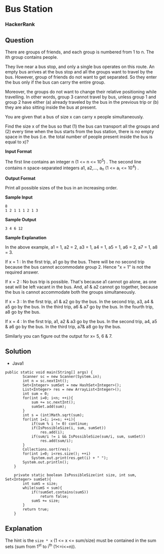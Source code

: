 # Bus Station

### HackerRank

## Question

There are  groups of friends, and each group is numbered from 1 to n. The ith group contains  people.

They live near a bus stop, and only a single bus operates on this route. An empty bus arrives at the bus stop and all the groups want to travel by the bus.
However, group of friends do not want to get separated. So they enter the bus only if the bus can carry the entire group.

Moreover, the groups do not want to change their relative positioning while travelling. In other words, group 3 cannot travel by bus, unless group 1 and group 2 have either (a) already traveled by the bus in the previous trip or (b) they are also sitting inside the bus at present.

You are given that a bus of size x can carry x people simultaneously. 

Find the size x of the bus so that (1) the bus can transport all the groups and (2) every time when the bus starts from the bus station, there is no empty space in the bus (i.e. the total number of people present inside the bus is equal to x)?

**Input Format** 

The first line contains an integer n (1 <= n <= 10<sup>5</sup>) . The second line contains n space-separated integers a1, a2,…, a<sub>n</sub> (1 <= a<sub>i</sub> <= 10<sup>4</sup>) .

**Output Format**

Print all possible sizes of the bus in an increasing order.

**Sample Input**
```
8
1 2 1 1 1 2 1 3
```

**Sample Output**
```
3 4 6 12
```

**Sample Explanation**

In the above example, a1 = 1, a2 = 2, a3 = 1, a4 = 1, a5 = 1, a6 = 2, a7 = 1, a8 = 3.

If x = 1 : In the first trip, a1 go by the bus. There will be no second trip because the bus cannot accommodate group 2. Hence "x = 1" is not the required answer.

If x = 2 : No bus trip is possible. That's because a1 cannot go alone, as one seat will be left vacant in the bus. And, a1 & a2 cannot go together, because the bus is cannot accommodate both the groups simultaneously.

If x = 3 : In the first trip, a1 & a2 go by the bus. In the second trip, a3, a4 & a5 go by the bus. In the third trip, a6 & a7 go by the bus. In the fourth trip, a8 go by the bus.

If x = 4 : In the first trip, a1, a2 & a3 go by the bus. In the second trip, a4, a5 & a6 go by the bus. In the third trip,  a7& a8 go by the bus.

Similarly you can figure out the output for x= 5, 6 & 7.

## Solution

* Java1
```
public static void main(String[] args) {
        Scanner sc = new Scanner(System.in);
        int n = sc.nextInt();
        Set<Integer> sumSet = new HashSet<Integer>();
        List<Integer> res = new ArrayList<Integer>();
        int sum = 0;
        for(int i=0; i<n; ++i){
            sum += sc.nextInt();
            sumSet.add(sum);
        }
        int s = (int)Math.sqrt(sum);
        for(int i=1; i<=s; ++i){
            if(sum % i != 0) continue;
            if(IsPossibleSize(i, sum, sumSet))
                res.add(i);
            if(sum/i != i && IsPossibleSize(sum/i, sum, sumSet))
                res.add(sum/i);
        }
        Collections.sort(res);
        for(int i=0; i<res.size(); ++i)
            System.out.print(res.get(i) + " ");
        System.out.println();
    }
    
    private static boolean IsPossibleSize(int size, int sum, Set<Integer> sumSet){
        int sumS = size;
        while(sumS < sum){
            if(!sumSet.contains(sumS))
                return false;
            sumS += size;
        }
        return true;
    }
```

## Explanation

The hint is the `size * x` (1 <= x <= sum/size) must be contained in the sum sets (sum from 1<sup>st</sup> to i<sup>th</sup> (1<=i<=n)).